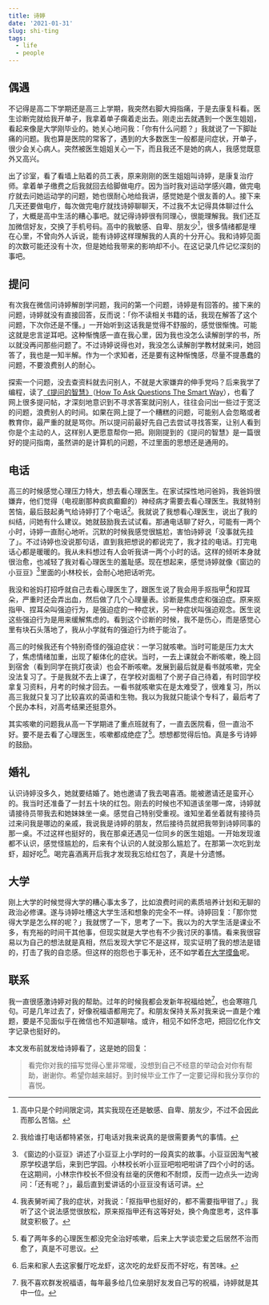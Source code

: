 ```yaml
---
title: 诗婷
date: '2021-01-31'
slug: shi-ting
tags:
  - life
  - people
---
```


## 偶遇

不记得是高二下学期还是高三上学期，我突然右脚大拇指痛，于是去康复科看。医生诊断完就给我开单子，我拿着单子瘸着走出去。刚走出去就遇到一个医生姐姐，看起来像是大学刚毕业的。她关心地问我：「你有什么问题？」我就说了一下脚趾痛的问题。我也算是医院的常客了，遇到的大多数医生一般都是问症状，开单子，很少会关心病人。突然被医生姐姐关心一下，而且我还不是她的病人，我感觉既意外又高兴。

出了诊室，看了看墙上贴着的员工表，原来刚刚的医生姐姐叫诗婷，是康复治疗师。拿着单子缴费之后我就回去给脚做电疗。因为当时我对运动学感兴趣，做完电疗就去问她运动学的问题，她也很耐心地给我讲，感觉她是个很友善的人。接下来几天还要做电疗，每次做完电疗就找诗婷聊聊天，不过我不太记得具体聊过什么了，大概是高中生活的糟心事吧。就记得诗婷很有同理心，很能理解我。我们还互加微信好友，交换了手机号码。高中的我敏感、自卑、朋友少[^shao]，很多情绪都是埋在心里，不曾向外人诉说，能有诗婷这样理解我的人真的十分开心。我和诗婷见面的次数可能还没有十次，但是她给我带来的影响却不小。在这记录几件记忆深刻的事吧。

[^shao]: 高中只是个时间限定词，其实我现在还是敏感、自卑、朋友少，不过不会因此而那么苦恼。

## 提问

有次我在微信问诗婷解剖学问题，我问的第一个问题，诗婷是有回答的。接下来的问题，诗婷就没有直接回答，反而说：「你不读相关书籍的话，我现在解答了这个问题，下次你还是不懂。」一开始听到这话我是觉得不舒服的，感觉很惭愧。可能这就是忠言逆耳吧。这种惭愧感一直在我心里，因为我也没怎么读解剖学的书，所以就没再问那些问题了。不过诗婷说得也对，我没怎么读解剖学教材就来问，她回答了，我也是一知半解。作为一个求知者，还是要有这种惭愧感，尽量不提愚蠢的问题，不要浪费别人的耐心。

探索一个问题，没去查资料就去问别人，不就是大家嫌弃的伸手党吗？后来我学了编程，读了[《提问的智慧》](https://github.com/ryanhanwu/How-To-Ask-Questions-The-Smart-Way/blob/main/README-zh_CN.md)（[How To Ask Questions The Smart Way](http://www.catb.org/~esr/faqs/smart-questions.html)），也看了网上很多提问帖，才深刻地意识到不寻求答案就问别人，往往会问出一些过于宽泛的问题，浪费别人的时间。如果在网上提了一个糟糕的问题，可能别人会忽略或者教育你，最严重的就是骂你。所以提问前最好先自己去尝试寻找答案，让别人看到你是个主动的人，这样别人更愿意帮你一把。刚刚提到的《提问的智慧》是一篇很好的提问指南，虽然讲的是计算机的问题，不过里面的思想还是通用的。

## 电话

高三的时候感觉心理压力特大，想去看心理医生。在家试探性地问爸妈，我爸妈很嫌弃，他们觉得（电视剧那种疯疯癫癫的）神经病才需要去看心理医生。我就特别苦恼，最后鼓起勇气给诗婷打了个电话[^hua]。我就说了我想看心理医生，说出了我的纠结，问她有什么建议。她就鼓励我去试试看。那通电话聊了好久，可能有一两个小时，诗婷一直耐心地听。沉默的时候我感觉很尴尬，害怕诗婷说「没事就先挂了」。不过诗婷也没说那句话，直到我把想说的都说完了，我才挂的电话。打完电话心都是暖暖的。我从未料想过有人会听我讲一两个小时的话。这样的倾听本身就很治愈，也减轻了我对看心理医生的羞耻感。现在想起来，感觉诗婷就像《窗边的小豆豆》[^dou]里面的小林校长，会耐心地把话听完。

[^hua]: 我给谁打电话都特紧张，打电话对我来说真的是很需要勇气的事情。

[^dou]: 《窗边的小豆豆》讲述了小豆豆上小学时的一段真实的故事。小豆豆因淘气被原学校退学后，来到巴学园。小林校长听小豆豆吧啦吧啦讲了四个小时的话。在这期间，小林宗作校长不但没有丝毫的厌倦和不耐烦，反而一边点头一边询问：「还有呢？」，最后直到爱讲话的小豆豆没有话可讲。

我没和爸妈打招呼就自己去看心理医生了，跟医生说了我会用手抠指甲[^jia]和捏耳朵，严重时还会弄出血，然后做了几个心理量表。诊断是焦虑症和强迫症。原来抠指甲、捏耳朵叫强迫行为，是强迫症的一种症状，另一种症状叫强迫观念。医生说这些强迫行为是用来缓解焦虑的。看到这个诊断的时候，我不是伤心，而是感觉心里有块石头落地了，我从小学就有的强迫行为终于能治了。

[^jia]: 我表舅听闻了我的症状，对我说：「抠指甲也挺好的，都不需要指甲钳了。」我听了这个说法感觉很放松，原来抠指甲还有这等好处，换个角度思考，这件事就变积极了。

高三的时候我还有个特别奇怪的强迫症状：一学习就咳嗽。当时可能是压力太大了，焦虑情绪加重，出现了躯体化的症状。当时，一去上课就会不断咳嗽，晚上回到宿舍（看到同学在挑灯夜读）也会不断咳嗽。发展到最后就是看书就咳嗽，完全没法复习了。于是我就不去上课了，在学校对面租了个房子自己待着，有时回学校拿复习资料，月考的时候才回去。一看书就咳嗽实在是太难受了，很难复习，所以高三我就只复习了比较喜欢的英语和生物。我以为我就只能读个专科了，最后考了个民办本科，对高考结果还挺意外。

其实咳嗽的问题我从高一下学期进了重点班就有了，一直去医院看，但一直治不好。要不是去看了心理医生，咳嗽都成绝症了[^le]。想想都觉得后怕。真是多亏诗婷的鼓励。

[^le]: 看了两年多的心理医生都没完全治好咳嗽，后来上大学谈恋爱之后居然不治而愈了，真是不可思议。

## 婚礼

认识诗婷没多久，她就要结婚了。她也邀请了我去喝喜酒。能被邀请还是蛮开心的。我当时还准备了一封五十块的红包。刚去的时候也不知道该坐哪一席，诗婷就请接待员带我去和她妹妹坐一桌。感觉自己特别受重视。谁知坐着坐着就有接待员过来问我是哪边的亲戚，我说我是诗婷的朋友，然后接待员就把我带到诗婷同事的那一桌。不过这样也挺好的，我在那桌还遇见一位同乡的医生姐姐。一开始发现谁都不认识，感觉怪尴尬的，后来有个认识的人就没那么尴尬了。在那第一次吃到龙虾，超好吃[^chi]。喝完喜酒离开后我才发现我忘给红包了，真是十分遗憾。

[^chi]: 后来和家人去这家餐厅吃龙虾，这次吃的龙虾反而不好吃，有苦味。

## 大学

刚上大学的时候觉得大学的糟心事太多了，比如浪费时间的素质培养计划和无聊的政治必修课。遂与诗婷吐槽这大学生活和想象的完全不一样。诗婷回复：「那你觉得大学是怎么样的呢？」我就愣了一下，思考了一下。我以为的大学生活是课业不多，有充裕的时间干其他事，但现实就是大学也有不少我讨厌的事情。看来我很容易以为自己的想法就是真相，然后发现大学它不是这样，现实证明了我的想法是错的，打击了我的自恋感。但这样的抱怨也于事无补，还不如学着[在大学摸鱼](/zh-cn/post/2020/11/28/nobody-in-university/)呢。

## 联系

我一直很感激诗婷对我的帮助。过年的时候我都会发新年祝福给她[^fu]，也会寒暄几句。可是几年过去了，好像祝福语都用完了。和朋友保持关系对我来说一直是个难题，要是不见面似乎在微信也不知道聊啥。或许，相见不如怀念吧，把回忆化作文字记录也挺好的。

[^fu]: 我不喜欢群发祝福语，每年最多给几位亲朋好友发自己写的祝福，诗婷就是其中一位。

本文发布前就发给诗婷看了，这是她的回复：

> 看完你对我的描写觉得心里非常暖，没想到自己不经意的举动会对你有帮助，谢谢你。希望你越来越好。到时候毕业工作了一定要记得和我分享你的喜悦。
